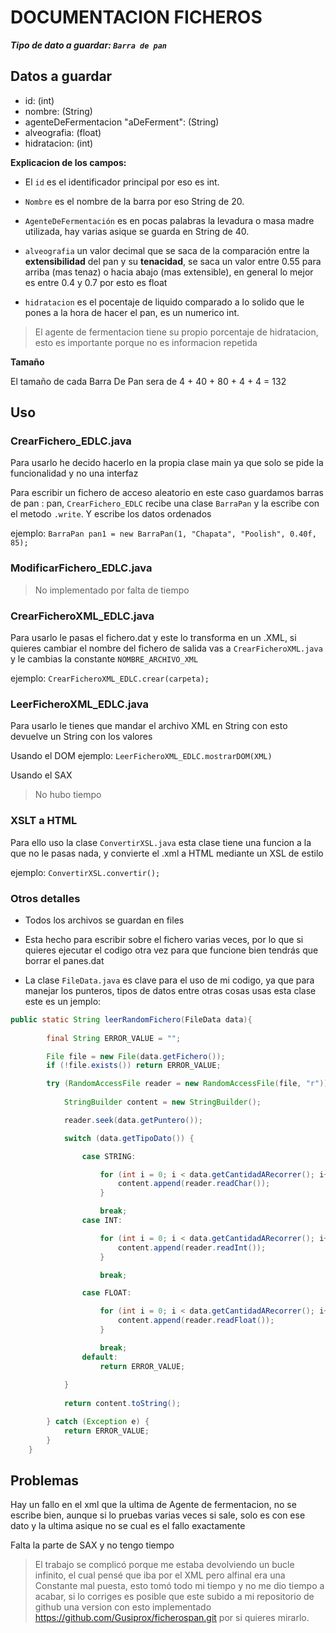 # DOCUMENTACION FICHEROS

***Tipo de dato a guardar: `Barra de pan`***

## Datos a guardar

- id: (int)
- nombre: (String)
- agenteDeFermentacion "aDeFerment": (String)
- alveografia: (float)
- hidratacion: (int)

**Explicacion de los campos:**

- El `id` es el identificador principal por eso es int.

- `Nombre` es el nombre de la barra por eso String de 20.

- `AgenteDeFermentación` es en pocas palabras la levadura o masa madre utilizada, hay varias asique se guarda en String de 40.

- `alveografia` un valor decimal que se saca de la comparación entre la **extensibilidad** del pan y su **tenacidad**, se saca un valor entre 0.55 para arriba (mas tenaz) o hacia abajo (mas extensible), en general lo mejor es entre 0.4 y 0.7 por esto es float

- `hidratacion` es el pocentaje de liquido comparado a lo solido que le pones a la hora de hacer el pan, es un numerico int.

>El agente de fermentacion tiene su propio porcentaje de hidratacion, esto es importante porque no es informacion repetida

**Tamaño**

El tamaño de cada Barra De Pan sera de 4 + 40 + 80 + 4 + 4 = 132

## Uso 

### CrearFichero_EDLC.java

Para usarlo he decido hacerlo en la propia clase main ya que solo se pide la funcionalidad y no una interfaz

Para escribir un fichero de acceso aleatorio en este caso guardamos barras de pan : pan, `CrearFichero_EDLC` recibe una clase `BarraPan` y la escribe con el metodo `.write`. Y escribe los datos ordenados 

ejemplo: `BarraPan pan1 = new BarraPan(1, "Chapata", "Poolish", 0.40f, 85);`

### ModificarFichero_EDLC.java

>No implementado por falta de tiempo


### CrearFicheroXML_EDLC.java

Para usarlo le pasas el fichero.dat y este lo transforma en un .XML, si quieres cambiar el nombre del fichero de salida vas a `CrearFicheroXML.java` y le cambias la constante `NOMBRE_ARCHIVO_XML`

ejemplo: `CrearFicheroXML_EDLC.crear(carpeta);`

### LeerFicheroXML_EDLC.java

Para usarlo le tienes que mandar el archivo XML en String con esto devuelve un String con los valores

Usando el DOM
ejemplo: `LeerFicheroXML_EDLC.mostrarDOM(XML)`

Usando el SAX
> No hubo tiempo

### XSLT a HTML

Para ello uso la clase `ConvertirXSL.java` esta clase tiene una funcion a la que no le pasas nada, y convierte el .xml a HTML mediante un XSL de estilo

ejemplo: `ConvertirXSL.convertir();`

### Otros detalles

- Todos los archivos se guardan en files

- Esta hecho para escribir sobre el fichero varias veces, por lo que si quieres ejecutar el codigo otra vez para que funcione bien tendrás que borrar el panes.dat

- La clase `FileData.java` es clave para el uso de mi codigo, ya que para manejar los punteros, tipos de datos entre otras cosas usas esta clase
 este es un jemplo: 
```java
public static String leerRandomFichero(FileData data){
    
        final String ERROR_VALUE = "";

        File file = new File(data.getFichero());
        if (!file.exists()) return ERROR_VALUE;

        try (RandomAccessFile reader = new RandomAccessFile(file, "r")) {
            
            StringBuilder content = new StringBuilder();

            reader.seek(data.getPuntero());

            switch (data.getTipoDato()) {

                case STRING:

                    for (int i = 0; i < data.getCantidadARecorrer(); i++) {
                        content.append(reader.readChar());
                    }

                    break;
                case INT:

                    for (int i = 0; i < data.getCantidadARecorrer(); i++) {
                        content.append(reader.readInt());
                    }

                    break;

                case FLOAT:

                    for (int i = 0; i < data.getCantidadARecorrer(); i++) {
                        content.append(reader.readFloat());
                    }

                    break;
                default:
                    return ERROR_VALUE;
                    
            }
            
            return content.toString();

        } catch (Exception e) {
            return ERROR_VALUE;
        }
    }
```

## Problemas

Hay un fallo en el xml que la ultima de Agente de fermentacion, no se escribe bien, aunque si lo pruebas varias veces si sale, solo es con ese dato y la ultima asique no se cual es el fallo exactamente

Falta la parte de SAX y no tengo tiempo 

>El trabajo se complicó porque me estaba devolviendo un bucle infinito, el cual pensé que iba por el XML pero alfinal era una Constante mal puesta, esto tomó todo mi tiempo y no me dio tiempo a acabar, si lo corriges es posible que este subido a mi repositorio de github una version con esto implementado https://github.com/Gusiprox/ficherospan.git por si quieres mirarlo.